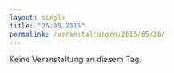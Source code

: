 ```yaml
---
layout: single
title: "26.05.2015"
permalink: /veranstaltungen/2015/05/26/
---
```


Keine Veranstaltung an diesem Tag.
